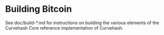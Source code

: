 Building Bitcoin
================

See doc/build-*.md for instructions on building the various
elements of the Curvehash Core reference implementation of Curvehash.
